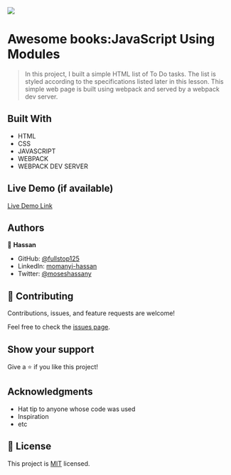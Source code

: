 ![](https://img.shields.io/badge/Microverse-blueviolet)

# Awesome books:JavaScript Using Modules

> In this project, I built a simple HTML list of To Do tasks. The list is styled according to the specifications listed later in this lesson. This simple web page is built using webpack and served by a webpack dev server.


## Built With

- HTML
- CSS
- JAVASCRIPT
- WEBPACK
- WEBPACK DEV SERVER

## Live Demo (if available)

[Live Demo Link](https://livedemo.com)

## Authors

👤 **Hassan**

- GitHub: [@fullstop125](https://github.com/fullstop125)
- LinkedIn: [momanyi-hassan](https://linkedin.com/in/momanyi-hassan-32a489180)
- Twitter: [@moseshassany](https://twitter.com/moseshassany)

## 🤝 Contributing

Contributions, issues, and feature requests are welcome!

Feel free to check the [issues page](https://github.com/fullstop125/To-Do-List/issues).

## Show your support

Give a ⭐️ if you like this project!

## Acknowledgments

- Hat tip to anyone whose code was used
- Inspiration
- etc

## 📝 License

This project is [MIT](./MIT.md) licensed.
